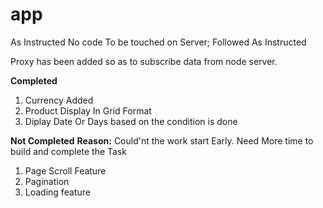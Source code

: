 # app

As Instructed No code To be touched on Server; Followed As Instructed

Proxy has been added so as to subscribe data from node server.

**Completed**

1. Currency Added
2. Product Display In Grid Format
3. Diplay Date Or Days based on the condition is done

**Not Completed**
**Reason:** Could'nt the work start Early. Need More time to build and complete the Task
1. Page Scroll Feature
2. Pagination
3. Loading feature
